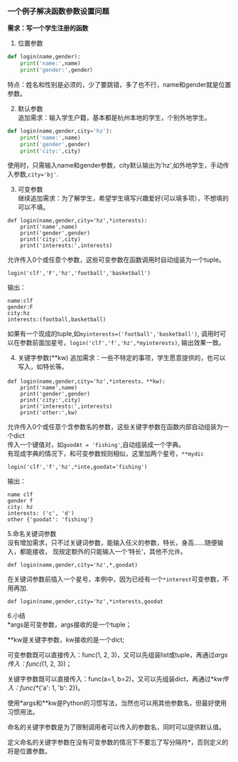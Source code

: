 ### 一个例子解决函数参数设置问题
**需求：写一个学生注册的函数**  
1. 位置参数
```python
def login(name,gender):
    print('name:',name)
    print('gender:',gender）
```
特点：姓名和性别是必须的，少了要跳错，多了也不行，name和gender就是位置参数。  

2. 默认参数  
追加需求：输入学生户籍，基本都是杭州本地的学生，个别外地学生。  
```python
def login(name,gender,city='hz'):
    print('name:',name)
    print('gender',gender)
    print('city:',city)
```
使用时，只需输入name和gender参数，city默认输出为'hz',如外地学生，手动传入参数,```city='bj'```.  

3. 可变参数  
继续追加需求：为了解学生，希望学生填写兴趣爱好(可以填多项），不想填的可以不填。
```
def login(name,gender,city='hz',*interests):
    print('name',name)
    print('gender',gender)
    print('city:',city)
    print('interests:',interests)
```
允许传入0个或任意个参数，这些可变参数在函数调用时自动组装为一个tuple。  
```
login('clf','F','hz','football','basketball')
```
输出：
```
name:clf
gender:F
city:hz
interests:(football,basketball)
```
如果有一个现成的tuple,如```myinterests=('football','basketball')```,
调用时可以在参数前面加星号，```login('clf','f','hz',*myinterests)```,
输出效果一致。  

4. 关键字参数(\**kw)
追加需求：一些不特定的事项，学生愿意提供的，也可以写入，如特长等。
```
def login(name,gender,city='hz',*interests，**kw):
    print('name',name)
    print('gender',gender)
    print('city:',city)
    print('interests:',interests)
    print('other:',kw)
```
允许传入0个或任意个含参数名的参数，这些关键字参数在函数内部自动组装为一个dict  
传入一个键值对，如```goodAt = 'fishing'```,自动组装成一个字典。  
有现成字典的情况下，和可变参数规则相似，这里加两个星号，```**mydic```
```
login('clf','f','hz',*inte,goodat='fishing')
```
输出：
```
name clf
gender f
city: hz
interests: ('c', 'd')
other {'goodat': 'fishing'}
```
5.命名关键词参数  
没有增加需求，只不过关键词参数，能输入任义的参数，特长，身高……随便输入，都能接收，
现规定额外的只能输入一个’特长‘，其他不允许。
```
def login(name,gender,city='hz',*,goodat)
```
在关键词参数前插入一个星号，本例中，因为已经有一个```*interest```可变参数，不用再加.
```
def login(name,gender,city='hz',*interests,goodat
```  

6.小结  
*args是可变参数，args接收的是一个tuple；

\**kw是关键字参数，kw接收的是一个dict;

可变参数既可以直接传入：func(1, 2, 3)，又可以先组装list或tuple，再通过*args传入：func(*(1, 2, 3))；

关键字参数既可以直接传入：func(a=1, b=2)，又可以先组装dict，再通过\**kw传入：func(\**{'a': 1, 'b': 2})。

使用*args和\**kw是Python的习惯写法，当然也可以用其他参数名，但最好使用习惯用法。

命名的关键字参数是为了限制调用者可以传入的参数名，同时可以提供默认值。

定义命名的关键字参数在没有可变参数的情况下不要忘了写分隔符*，否则定义的将是位置参数。


